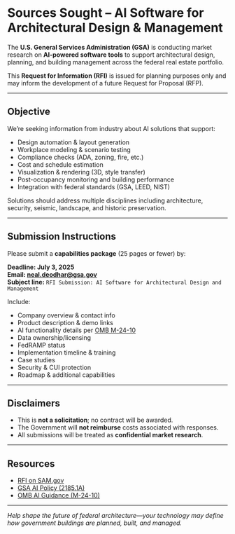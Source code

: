 # Sources Sought – AI Software for Architectural Design & Management

The **U.S. General Services Administration (GSA)** is conducting market research on **AI-powered software tools** to support architectural design, planning, and building management across the federal real estate portfolio.

This **Request for Information (RFI)** is issued for planning purposes only and may inform the development of a future Request for Proposal (RFP).

---

## Objective

We’re seeking information from industry about AI solutions that support:

- Design automation & layout generation
- Workplace modeling & scenario testing
- Compliance checks (ADA, zoning, fire, etc.)
- Cost and schedule estimation
- Visualization & rendering (3D, style transfer)
- Post-occupancy monitoring and building performance
- Integration with federal standards (GSA, LEED, NIST)

Solutions should address multiple disciplines including architecture, security, seismic, landscape, and historic preservation.

---

## Submission Instructions

Please submit a **capabilities package** (25 pages or fewer) by:

**Deadline: July 3, 2025**  
**Email: [neal.deodhar@gsa.gov](mailto:neal.deodhar@gsa.gov)**  
**Subject line:** `RFI Submission: AI Software for Architectural Design and Management`

Include:

- Company overview & contact info
- Product description & demo links
- AI functionality details per [OMB M-24-10](https://www.whitehouse.gov/wp-content/uploads/2024/03/M-24-10-Advancing-Governance-Innovation-and-Risk-Management-for-Agency-Use-of-Artificial-Intelligence.pdf)
- Data ownership/licensing
- FedRAMP status
- Implementation timeline & training
- Case studies
- Security & CUI protection
- Roadmap & additional capabilities

---

## Disclaimers

- This is **not a solicitation**; no contract will be awarded.
- The Government will **not reimburse** costs associated with responses.
- All submissions will be treated as **confidential market research**.

---

## Resources

- [RFI on SAM.gov](https://sam.gov/opp/969d9423d92e4ea49eae4a380d5ddcff/view)  
- [GSA AI Policy (2185.1A)](https://www.gsa.gov/directives-library/use-of-artificial-intelligence-at-gsa)  
- [OMB AI Guidance (M-24-10)](https://www.whitehouse.gov/wp-content/uploads/2024/03/M-24-10-Advancing-Governance-Innovation-and-Risk-Management-for-Agency-Use-of-Artificial-Intelligence.pdf)

---

*Help shape the future of federal architecture—your technology may define how government buildings are planned, built, and managed.*

